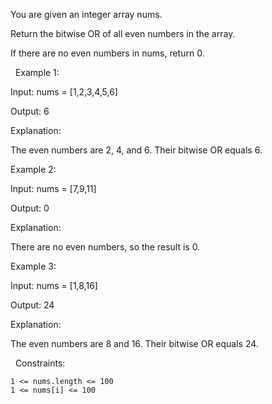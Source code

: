 You are given an integer array nums.

Return the bitwise OR of all even numbers in the array.

If there are no even numbers in nums, return 0.

 
Example 1:


Input: nums = [1,2,3,4,5,6]

Output: 6

Explanation:

The even numbers are 2, 4, and 6. Their bitwise OR equals 6.


Example 2:


Input: nums = [7,9,11]

Output: 0

Explanation:

There are no even numbers, so the result is 0.


Example 3:


Input: nums = [1,8,16]

Output: 24

Explanation:

The even numbers are 8 and 16. Their bitwise OR equals 24.


 
Constraints:


	1 <= nums.length <= 100
	1 <= nums[i] <= 100


